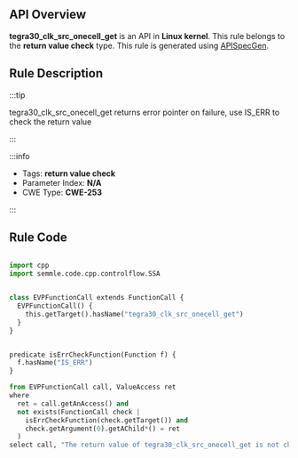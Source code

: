---
---


## API Overview
**tegra30_clk_src_onecell_get** is an API in **Linux kernel**. This rule belongs to the **return value check** type. This rule is generated using [APISpecGen](../../tools/APISpecGen).
## Rule Description

:::tip

tegra30_clk_src_onecell_get returns error pointer on failure, use IS_ERR to check the return value

:::

:::info

- Tags: **return value check**
- Parameter Index: **N/A**
- CWE Type: **CWE-253**

:::

## Rule Code
```python

import cpp
import semmle.code.cpp.controlflow.SSA


class EVPFunctionCall extends FunctionCall {
  EVPFunctionCall() {
    this.getTarget().hasName("tegra30_clk_src_onecell_get")
  }
}


predicate isErrCheckFunction(Function f) {
  f.hasName("IS_ERR") 
}

from EVPFunctionCall call, ValueAccess ret
where
  ret = call.getAnAccess() and
  not exists(FunctionCall check |
    isErrCheckFunction(check.getTarget()) and
    check.getArgument(0).getAChild*() = ret
  )
select call, "The return value of tegra30_clk_src_onecell_get is not checked with IS_ERR."
    
```